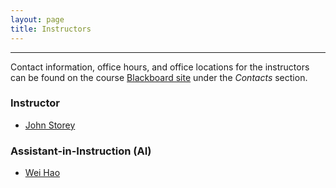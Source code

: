 ```yaml
---
layout: page
title: Instructors
---
```


---

Contact information, office hours, and office locations for the instructors can be found on the course [Blackboard site](https://blackboard.princeton.edu/webapps/pu-courseredirect-bb_bb60/find.jsp?course_id=QCB508_S2017) under the *Contacts* section.  

### Instructor

- [John Storey](https://jdstorey.github.io)

### Assistant-in-Instruction (AI)

- [Wei Hao](https://whao89.github.io)

